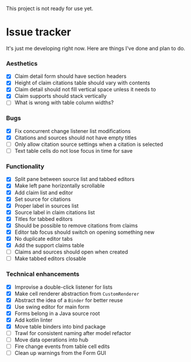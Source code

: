 This project is not ready for use yet.

# Issue tracker
It's just me developing right now. Here are things I've done and plan to do.

### Aesthetics
- [x] Claim detail form should have section headers
- [x] Height of claim citations table should vary with contents
- [x] Claim detail should not fill vertical space unless it needs to
- [x] Claim supports should stack vertically
- [ ] What is wrong with table column widths?

### Bugs
- [x] Fix concurrent change listener list modifications
- [x] Citations and sources should not have empty titles
- [ ] Only allow citation source settings when a citation is selected
- [ ] Text table cells do not lose focus in time for save

### Functionality
- [x] Split pane between source list and tabbed editors
- [x] Make left pane horizontally scrollable
- [x] Add claim list and editor
- [x] Set source for citations
- [x] Proper label in sources list
- [x] Source label in claim citations list
- [x] Titles for tabbed editors
- [x] Should be possible to remove citations from claims
- [x] Editor tab focus should switch on opening something new
- [x] No duplicate editor tabs
- [x] Add the support claims table
- [ ] Claims and sources should open when created 
- [ ] Make tabbed editors closable

### Technical enhancements
- [x] Improvise a double-click listener for lists
- [x] Make cell renderer abstraction from `CustomRenderer`
- [x] Abstract the idea of a `Binder` for better reuse
- [x] Use swing editor for main form
- [x] Forms belong in a Java source root
- [x] Add kotlin linter
- [x] Move table binders into bind package
- [ ] Trawl for consistent naming after model refactor
- [ ] Move data operations into hub
- [ ] Fire change events from table cell edits
- [ ] Clean up warnings from the Form GUI

